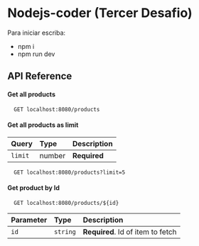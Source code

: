 # Nodejs-coder (Tercer Desafio)
Para iniciar escriba: 
- npm i
- npm run dev

## API Reference

#### Get all products

```http
  GET localhost:8080/products
```
#### Get all products as limit
| Query     | Type     | Description                       |
| :-------- | :------- | :-------------------------------- |
| `limit`   | number | **Required** |

```http
  GET localhost:8080/products?limit=5
```

#### Get product by Id

```http
  GET localhost:8080/products/${id}
```

| Parameter | Type     | Description                       |
| :-------- | :------- | :-------------------------------- |
| `id`      | `string` | **Required**. Id of item to fetch |
